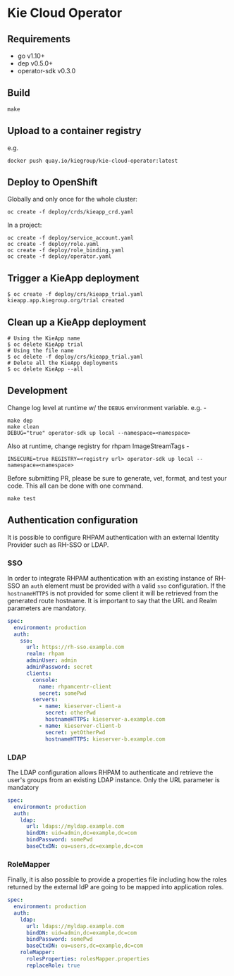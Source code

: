 # Kie Cloud Operator

## Requirements

- go v1.10+
- dep v0.5.0+
- operator-sdk v0.3.0

## Build

```shell
make
```

## Upload to a container registry

e.g.

```shell
docker push quay.io/kiegroup/kie-cloud-operator:latest
```

## Deploy to OpenShift

Globally and only once for the whole cluster:

```shell
oc create -f deploy/crds/kieapp_crd.yaml
```

In a project:

```shell
oc create -f deploy/service_account.yaml
oc create -f deploy/role.yaml
oc create -f deploy/role_binding.yaml
oc create -f deploy/operator.yaml
```

## Trigger a KieApp deployment

```shell
$ oc create -f deploy/crs/kieapp_trial.yaml
kieapp.app.kiegroup.org/trial created
```

## Clean up a KieApp deployment

```shell
# Using the KieApp name
$ oc delete KieApp trial
# Using the file name
$ oc delete -f deploy/crs/kieapp_trial.yaml
# Delete all the KieApp deployments
$ oc delete KieApp --all
```

## Development

Change log level at runtime w/ the `DEBUG` environment variable. e.g. -

```shell
make dep
make clean
DEBUG="true" operator-sdk up local --namespace=<namespace>
```

Also at runtime, change registry for rhpam ImageStreamTags -

```shell
INSECURE=true REGISTRY=<registry url> operator-sdk up local --namespace=<namespace>
```

Before submitting PR, please be sure to generate, vet, format, and test your code. This all can be done with one command.

```shell
make test
```

## Authentication configuration

It is possible to configure RHPAM authentication with an external Identity Provider such as RH-SSO or LDAP.

### SSO

In order to integrate RHPAM authentication with an existing instance of RH-SSO an `auth` element must be provided with a valid `sso` configuration. If the `hostnameHTTPS` is not provided for some client it will be retrieved from the generated route hostname. It is important to say that the URL and Realm parameters are mandatory.

```yaml
spec:
  environment: production
  auth:
    sso:
      url: https://rh-sso.example.com
      realm: rhpam
      adminUser: admin
      adminPassword: secret
      clients:
        console:
          name: rhpamcentr-client
          secret: somePwd
        servers:
          - name: kieserver-client-a
            secret: otherPwd
            hostnameHTTPS: kieserver-a.example.com
          - name: kieserver-client-b
            secret: yetOtherPwd
            hostnameHTTPS: kieserver-b.example.com
```

### LDAP

The LDAP configuration allows RHPAM to authenticate and retrieve the user's groups from an existing LDAP instance. Only the URL parameter is mandatory

```yaml
spec:
  environment: production
  auth:
    ldap:
      url: ldaps://myldap.example.com
      bindDN: uid=admin,dc=example,dc=com
      bindPassword: somePwd
      baseCtxDN: ou=users,dc=example,dc=com
```

### RoleMapper

Finally, it is also possible to provide a properties file including how the roles returned by the external IdP are going to be mapped into application roles.

```yaml
spec:
  environment: production
  auth:
    ldap:
      url: ldaps://myldap.example.com
      bindDN: uid=admin,dc=example,dc=com
      bindPassword: somePwd
      baseCtxDN: ou=users,dc=example,dc=com
    roleMapper:
      rolesProperties: rolesMapper.properties
      replaceRole: true
```
